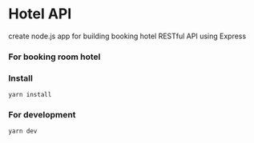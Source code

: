 # Hotel API
 create node.js app for building booking hotel RESTful API using Express 

### For booking room hotel

### Install

```
yarn install
```

### For development

```
yarn dev
```
